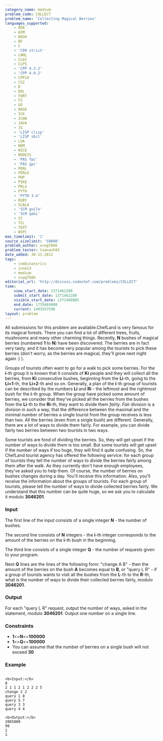 ```yaml
---
category_name: medium
problem_code: COLLECT
problem_name: 'Collecting Magical Berries'
languages_supported:
    - ADA
    - ASM
    - BASH
    - BF
    - C
    - 'C99 strict'
    - CAML
    - CLOJ
    - CLPS
    - 'CPP 4.3.2'
    - 'CPP 4.9.2'
    - CPP14
    - CS2
    - D
    - ERL
    - FORT
    - FS
    - GO
    - HASK
    - ICK
    - ICON
    - JAVA
    - JS
    - 'LISP clisp'
    - 'LISP sbcl'
    - LUA
    - NEM
    - NICE
    - NODEJS
    - 'PAS fpc'
    - 'PAS gpc'
    - PERL
    - PERL6
    - PHP
    - PIKE
    - PRLG
    - PYTH
    - 'PYTH 3.4'
    - RUBY
    - SCALA
    - 'SCM guile'
    - 'SCM qobi'
    - ST
    - TCL
    - TEXT
    - WSPC
max_timelimit: '1'
source_sizelimit: '50000'
problem_author: xcwgf666
problem_tester: tuananh93
date_added: 30-11-2012
tags:
    - combinatorics
    - june13
    - medium
    - xcwgf666
editorial_url: 'http://discuss.codechef.com/problems/COLLECT'
time:
    view_start_date: 1371462288
    submit_start_date: 1371462288
    visible_start_date: 1371460885
    end_date: 1735669800
    current: 1493557596
layout: problem
---
```

All submissions for this problem are available.ChefLand is very famous for its magical forests. There you can find a lot of different trees, fruits, mushrooms and many other charming things. Recently, **N** bushes of magical berries (numbered **1** to **N**) have been discovered. The berries are in fact very tasty, and it has become very popular among the tourists to pick these berries (don't worry, as the berries are magical, they'll grow next night again :) ).

Groups of tourists often want to go for a walk to pick some berries. For the **i**-th group it is known that it consists of **Ki** people and they will collect all the berries, from **Ki** consecutive bushes, beginning from the **Li**-th, going to the **Li+1**-th, the **Li+2**-th and so on. Generally, a plan of the **i**-th group of tourists can be described by the numbers **Li** and **Ri** - the leftmost and the rightmost bush for the **i**-th group. When the group have picked some amount of berries, we consider that they've picked all the berries from the bushes from the **Li**-th to the **Ri**-th, they want to divide them _fairly_. _Fair_ division is a division in such a way, that the difference between the maximal and the minimal number of berries a single tourist from the group receives is less than two. All the berries (even from a single bush) are different. Generally, there are a lot of ways to divide them fairly. For example, you can divide fairly two berries between two tourists in two ways.

Some tourists are fond of dividing the berries. So, they will get upset if the number of ways to divide them is too small. But some tourists will get upset if the number of ways if too huge, they will find it quite confusing. So, the ChefLand tourist agency has offered the following service: for each group of tourists they tell the number of ways to divide the berries
fairly among them after the walk. As they currently don't have enough employees, they've asked you to help them. Of course, the number of berries on bushes changes during a day. You'll receive this information. Also, you'll receive the information about the groups of tourists. For each group of tourists, please tell the number of ways to divide collected berries fairly. We understand that this number can be quite huge, so we ask you to calculate it modulo **3046201**.

### Input

The first line of the input consists of a single integer **N** - the number of bushes.

The second line consists of **N** integers - the **i**-th integer corresponds to the amount of the berries on the **i**-th bush in the beginning.

The third line consists of a single integer **Q** - the number of requests given to your program. 

Next **Q** lines are the lines of the following form: "change A B" - then the amount of the berries on the bush **A** becomes equal to **B**, or "query L R" - if a group of tourists wants to visit all the bushes from the **L**-th to the **R**-th, what is the number of ways to divide their collected berries fairly, modulo **3046201**.

### Output

For each "query L R" request, output the number of ways, asked in the statement, modulo **3046201**. Output one number on a single line.

### Constraints

- **1**<=**N**<=**100000**
- **1**<=**Q**<=**100000**
- You can assume that the number of berries on a single bush will not exceed **30**

### Example

```

<b>Input:</b>
8
2 1 1 2 1 2 2 2 5
change 2 2
query 1 8
query 5 7
query 3 3
query 4 4

<b>Output:</b>
2065880
90
1
1


```